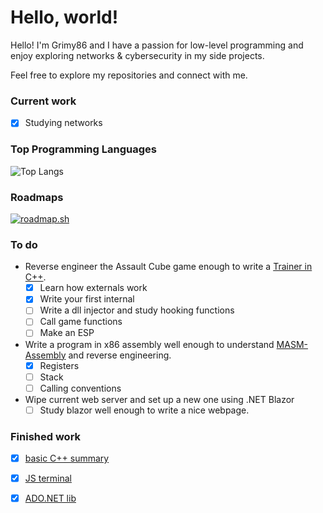 # Hello, world!
<p>Hello! I'm Grimy86 and I have a passion for low-level programming and enjoy exploring networks & cybersecurity in my side projects.</p> 
<p>Feel free to explore my repositories and connect with me.</p>

### Current work
- [x] Studying networks

### Top Programming Languages
![Top Langs](https://github-readme-stats.vercel.app/api/top-langs/?username=grimy86&langs_count=10&theme=cobalt&layout=compact)

### Roadmaps
[![roadmap.sh](https://roadmap.sh/card/tall/66d8d8d8c46f68d052415a5e?variant=dark&roadmaps=cpp%2Ccyber-security%2Csoftware-design-architecture)](https://roadmap.sh)

### To do
- Reverse engineer the Assault Cube game enough to write a [Trainer in C++](https://github.com/grimy86/AssaultCubeTrainer).
  - [X] Learn how externals work
  - [X] Write your first internal
  - [ ] Write a dll injector and study hooking functions
  - [ ] Call game functions
  - [ ] Make an ESP

- Write a program in x86 assembly well enough to understand [MASM-Assembly](https://github.com/grimy86/MASM-Assembly) and reverse engineering.
  - [X] Registers
  - [ ] Stack
  - [ ] Calling conventions

- Wipe current web server and set up a new one using .NET Blazor
  - [ ] Study blazor well enough to write a nice webpage.

### Finished work
- [X] [basic C++ summary](https://github.com/grimy86/C-style_Cpp_Summary_2024)
- [X] [JS terminal](https://github.com/grimy86/terminal86)
- [X] [ADO.NET lib](https://github.com/grimy86/DataVista)

